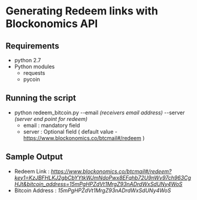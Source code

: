 # Generating Redeem links with Blockonomics API
## Requirements
* python 2.7
* Python modules
  * requests
  * pycoin

## Running the script
* python redeem_bitcoin.py --email *(receivers email address)* --server *(server end point for redeem)*
  * email : mandatory field
  * server : Optional field ( default value - https://www.blockonomics.co/btcmail#/redeem )
## Sample Output
 * Redeem Link : *https://www.blockonomics.co/btcmail#/redeem?key1=KzJBFHLKJ2gbCbYYtkWJmNdoPwx8EFqhb72U9nWv97ch963CgHJt&bitcoin_address=15mPgHPZdVt1MrgZ93nADrdWxSdUNy4WoS*
 * Bitcoin Address : *15mPgHPZdVt1MrgZ93nADrdWxSdUNy4WoS*
